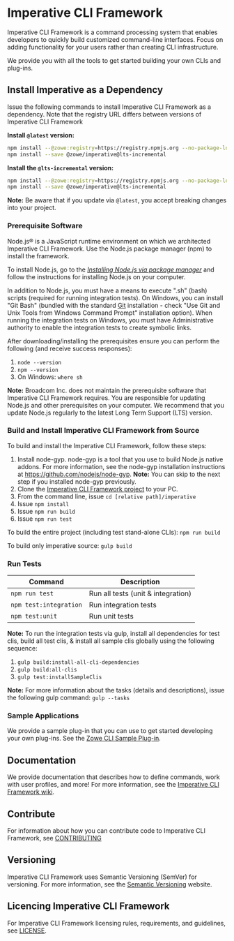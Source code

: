 # Imperative CLI Framework

Imperative CLI Framework is a command processing system that enables developers to quickly build customized command-line interfaces. Focus on adding functionality for your users rather than creating CLI infrastructure.

We provide you with all the tools to get started building your own CLIs and plug-ins.

## Install Imperative as a Dependency

Issue the following commands to install Imperative CLI Framework as a dependency. Note that the registry URL differs between versions of Imperative CLI Framework 

**Install `@latest` version:**
``` bash
npm install --@zowe:registry=https://registry.npmjs.org --no-package-lock --force
npm install --save @zowe/imperative@lts-incremental 
```

**Install the `@lts-incremental` version:**
``` bash
npm install --@zowe:registry=https://registry.npmjs.org --no-package-lock --force
npm install --save @zowe/imperative@lts-incremental 
```

**Note:** Be aware that if you update via `@latest`, you accept breaking changes into your project.

### Prerequisite Software
Node.js® is a JavaScript runtime environment on which we architected Imperative CLI Framework. Use the Node.js package manager (npm) to install the framework.

To install Node.js, go to the [*Installing Node.js via package manager*](https://nodejs.org/en/download/package-manager) and follow the instructions for installing Node.js on your computer.

In addition to Node.js, you must have a means to execute ".sh" (bash) scripts (required for running integration tests). On Windows, you can install "Git Bash" (bundled with the standard [Git](https://git-scm.com/downloads) installation - check "Use Git and Unix Tools from Windows Command Prompt" installation option). When running the integration tests on Windows, you must have Administrative authority to enable the integration tests to create symbolic links.

After downloading/installing the prerequisites ensure you can perform the following (and receive success responses):
1. `node --version`
2. `npm --version`
3. On Windows: `where sh`

**Note:** Broadcom Inc. does not maintain the prerequisite software that Imperative CLI Framework requires. You are responsible for updating Node.js and other prerequisites on your computer. We recommend that you update Node.js regularly to the latest Long Term Support (LTS) version.

### Build and Install Imperative CLI Framework from Source
To build and install the Imperative CLI Framework, follow these steps:

1. Install node-gyp. node-gyp is a tool that you use to build Node.js native addons. For more information, see the node-gyp installation instructions at https://github.com/nodejs/node-gyp.
**Note:** You can skip to the next step if you installed node-gyp previously.
2. Clone the [Imperative CLI Framework project](**REMOVED**) to your PC.
3. From the command line, issue `cd [relative path]/imperative`
4. Issue `npm install`
5. Issue `npm run build`
6. Issue `npm run test`

To build the entire project (including test stand-alone CLIs):
`npm run build`

To build only imperative source:
`gulp build`

### Run Tests
Command | Description
--- | ---
`npm run test` | Run all tests (unit & integration)
`npm test:integration` | Run integration tests
`npm test:unit` | Run unit tests

**Note:** To run the integration tests via gulp, install all dependencies for test clis, build all test clis, & install all sample clis globally using the following sequence:
1. `gulp build:install-all-cli-dependencies`
2. `gulp build:all-clis`
3. `gulp test:installSampleClis`

 **Note:** For more information about the tasks (details and descriptions), issue the following gulp command:
 `gulp --tasks`

### Sample Applications

We provide a sample plug-in that you can use to get started developing your own plug-ins. See the [Zowe CLI Sample Plug-in](https://github.com/zowe/zowe-cli-sample-plugin).

## Documentation
We provide documentation that describes how to define commands, work with user profiles,  and more! For more information, see the [Imperative CLI Framework wiki](https://github.com/zowe/imperative/wiki).

## Contribute
For information about how you can contribute code to Imperative CLI Framework, see [CONTRIBUTING](CONTRIBUTING.md) 

## Versioning
Imperative CLI Framework uses Semantic Versioning (SemVer) for versioning. For more information, see the [Semantic Versioning](https://semver.org/) website.

## Licencing Imperative CLI Framework
For Imperative CLI Framework licensing rules, requirements, and guidelines, see [LICENSE](LICENSE).